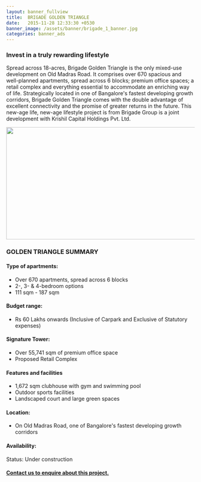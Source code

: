 ```yaml
---
layout: banner_fullview
title:  BRIGADE GOLDEN TRIANGLE
date:   2015-11-28 12:33:30 +0530
banner_image: /assets/banner/brigade_1_banner.jpg
categories: banner_ads
---
```


### Invest in a truly rewarding lifestyle

Spread across 18-acres, Brigade Golden Triangle is the only mixed-use development on Old Madras Road. It comprises over 670 spacious and well-planned apartments, spread across 6 blocks; premium office spaces; a retail complex and everything essential to accommodate an enriching way of life.
Strategically located in one of Bangalore's fastest developing growth corridors, Brigade Golden Triangle comes with the double advantage of excellent connectivity and the promise of greater returns in the future. This new-age life, new-age lifestyle project is from Brigade Group is a joint development with Krishil Capital Holdings Pvt. Ltd.


<img src="{{ site.baseurl }}/assets/projects/brigade_golden_triangle/bgt_cover.tiff" class="PageImage" width="600px" height="300px">

### GOLDEN TRIANGLE SUMMARY

#### Type of apartments:

* Over 670 apartments, spread across 6 blocks
* 2-, 3- & 4-bedroom options
* 111 sqm - 187 sqm

#### Budget range:

* Rs 60 Lakhs onwards (Inclusive of Carpark and Exclusive of Statutory expenses)

#### Signature Tower:

* Over 55,741 sqm of premium office space
* Proposed Retail Complex

#### Features and facilities

* 1,672 sqm clubhouse with gym and swimming pool
* Outdoor sports facilities
* Landscaped court and large green spaces

#### Location:

* On Old Madras Road, one of Bangalore's fastest developing growth corridors

#### Availability:

Status: Under construction

#### <a href="{{ site.baseurl }}/contactus"> Contact us to enquire about this project. </a>